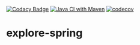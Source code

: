 [![Codacy Badge](https://api.codacy.com/project/badge/Grade/9a331d3f2b594cdea7a1acfa78a98153)](https://app.codacy.com/gh/felipegutierrez/explore-spring?utm_source=github.com&utm_medium=referral&utm_content=felipegutierrez/explore-spring&utm_campaign=Badge_Grade_Settings)
[![Java CI with Maven](https://github.com/felipegutierrez/explore-spring/actions/workflows/maven.yml/badge.svg)](https://github.com/felipegutierrez/explore-spring/actions/workflows/maven.yml)
[![codecov](https://codecov.io/gh/felipegutierrez/explore-spring/branch/main/graph/badge.svg?token=GOUUP2T07P)](https://codecov.io/gh/felipegutierrez/explore-spring)


# explore-spring
